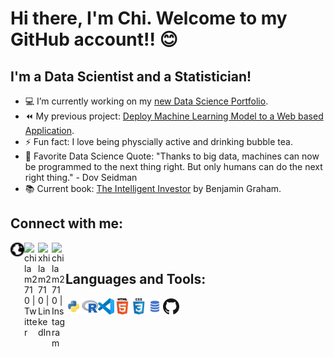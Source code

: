 # Hi there, I'm Chi. Welcome to my GitHub account!! 😊

## I'm a Data Scientist and a Statistician!

- 💻 I’m currently working on my [new Data Science Portfolio](https://github.com/chilam27/chilam27.github.io).
- ⏪ My previous project: [Deploy Machine Learning Model to a Web based Application](https://github.com/chilam27/Improve_Review_Product_System_Deploy).
- ⚡ Fun fact: I love being physcially active and drinking bubble tea.
- 💬 Favorite Data Science Quote: "Thanks to big data, machines can now be programmed to the next thing right. But only humans can do the next right thing." - Dov Seidman
- 📚 Current book: [The Intelligent Investor](https://www.amazon.com/Intelligent-Investor-Definitive-Investing-Essentials/dp/0060555661) by Benjamin Graham.


## Connect with me:

[<img align="left" alt="codeSTACKr.com" width="22px" src="https://raw.githubusercontent.com/iconic/open-iconic/master/svg/globe.svg" />][website]
[<img align="left" alt="chilam2710 | Twitter" width="22px" src="https://cdn.jsdelivr.net/npm/simple-icons@v3/icons/twitter.svg" />][twitter]
[<img align="left" alt="xhilam2710 | LinkedIn" width="22px" src="https://cdn.jsdelivr.net/npm/simple-icons@v3/icons/linkedin.svg" />][linkedin]
[<img align="left" alt="chilam2710 | Instagram" width="22px" src="https://cdn.jsdelivr.net/npm/simple-icons@v3/icons/instagram.svg" />][instagram]

<br />

## Languages and Tools:

<img align="left" alt="Python" width="26px" src="https://raw.githubusercontent.com/github/explore/80688e429a7d4ef2fca1e82350fe8e3517d3494d/topics/python/python.png" />
<img align="left" alt="R" width="26px" src="https://raw.githubusercontent.com/github/explore/80688e429a7d4ef2fca1e82350fe8e3517d3494d/topics/r/r.png" />
<img align="left" alt="Visual Studio Code" width="26px" src="https://raw.githubusercontent.com/github/explore/80688e429a7d4ef2fca1e82350fe8e3517d3494d/topics/visual-studio-code/visual-studio-code.png" />
<img align="left" alt="HTML5" width="26px" src="https://raw.githubusercontent.com/github/explore/80688e429a7d4ef2fca1e82350fe8e3517d3494d/topics/html/html.png" />
<img align="left" alt="CSS3" width="26px" src="https://raw.githubusercontent.com/github/explore/80688e429a7d4ef2fca1e82350fe8e3517d3494d/topics/css/css.png" />
<img align="left" alt="SQL" width="26px" src="https://raw.githubusercontent.com/github/explore/80688e429a7d4ef2fca1e82350fe8e3517d3494d/topics/sql/sql.png" />
<img align="left" alt="GitHub" width="26px" src="https://raw.githubusercontent.com/github/explore/78df643247d429f6cc873026c0622819ad797942/topics/github/github.png" />

<br />

[website]: https://chilam27.github.io/Chi_Portfolio/
[twitter]: https://twitter.com/ChiLam2710
[instagram]: https://www.instagram.com/dchi27/
[linkedin]: https://www.linkedin.com/in/daochilam/
